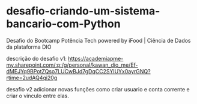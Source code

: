 # desafio-criando-um-sistema-bancario-com-Python
Desafio do Bootcamp Potência Tech powered by iFood | Ciência de Dados da plataforma DIO

descrição do desafio v1: https://academiapme-my.sharepoint.com/:p:/g/personal/kawan_dio_me/Ef-dMEJYq9BPotZQso7LUCwBJd7gDqCC2SYlUYx0ayrGNQ?rtime=2udAQ4qi20g

desafio v2 adicionar novas funções como criar usuario e conta corrente e criar o vinculo entre elas.
